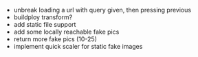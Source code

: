 - unbreak loading a url with query given, then pressing previous
- buildploy transform?
- add static file support
- add some locally reachable fake pics
- return more fake pics (10-25)
- implement quick scaler for static fake images
